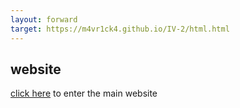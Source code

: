 ```yaml
---
layout: forward
target: https://m4vr1ck4.github.io/IV-2/html.html
---
```

## website
[click here](https://m4vr1ck4.github.io/IV-2/html.html) to enter the main website
